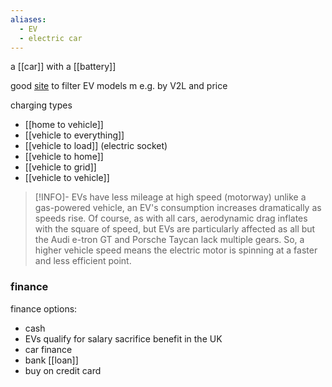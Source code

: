 ```yaml
---
aliases:
  - EV
  - electric car
---
```

a [[car]] with a [[battery]]

good [site](https://ev-database.org/uk/compare/newest-upcoming-electric-vehicle#sort:path~type~order=.price_buy~number~asc|rs-price:prev~next=10000~100000|rs-range:prev~next=0~500|rs-fastcharge:prev~next=0~1000|misc:textGroup=V2XH|rs-acceleration:prev~next=2~23|rs-topspeed:prev~next=60~260|rs-battery:prev~next=10~200|rs-towweight:prev~next=0~2500|rs-eff:prev~next=150~600|rs-safety:prev~next=-1~5|paging:currentPage=0|paging:number=10) to filter EV models m e.g. by V2L and price

charging types
- [[home to vehicle]]
- [[vehicle to everything]]
- [[vehicle to load]] (electric socket)
- [[vehicle to home]]
- [[vehicle to grid]]
- [[vehicle to vehicle]]

> [!INFO]- EVs have less mileage at high speed (motorway)
> unlike a gas-powered vehicle, an EV's consumption increases dramatically as speeds rise. Of course, as with all cars, aerodynamic drag inflates with the square of speed, but EVs are particularly affected as all but the Audi e-tron GT and Porsche Taycan lack multiple gears. So, a higher vehicle speed means the electric motor is spinning at a faster and less efficient point.

### finance
finance options:
- cash
- EVs qualify for salary sacrifice benefit in the UK
- car finance
- bank [[loan]]
- buy on credit card